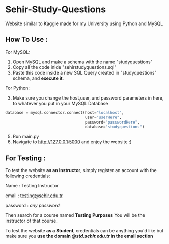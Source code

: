 # Sehir-Study-Questions

Website similar to Kaggle made for my University using Python and MySQL

## How To Use :

For MySQL:

1. Open MySQL and make a schema with the name "studyquestions"
2. Copy all the code inide "sehirstudyquestions.sql"
3. Paste this code inside a new SQL Query created in "studyquestions" schema, and **execute it**.

For Python:

3. Make sure you change the host,user, and password parameters in here, to whatever you put in your MySQL Database
```python
database = mysql.connector.connect(host="localhost",
                                   user="userHere",
                                   password="passwordHere",
                                   database="studyquestions")
 ```


5. Run main.py
6. Navigate to http://127.0.0.1:5000 and enjoy the website :)

## For Testing :
To test the website **as an Instructor**, simply register an account with the following credentials:

Name : Testing Instructor

email : testing@sehir.edu.tr

password : *any password*

Then search for a course named **Testing Purposes**
You will be the instructor of that course.


To test the website **as a Student**, credentials can be anything you'd like
but make sure you **use the domain *@std.sehir.edu.tr* in the email section**
